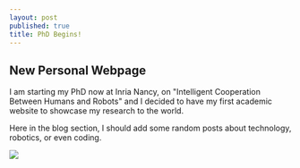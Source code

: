 ```yaml
---
layout: post
published: true
title: PhD Begins!
---
```

## New Personal Webpage

I am starting my PhD now at Inria Nancy, on "Intelligent Cooperation Between Humans and Robots" and I decided to have my first academic website to showcase my research to the world.

Here in the blog section, I should add some random posts about technology, robotics, or even coding.

![](https://rouxcreative.com/wp-content/uploads/2016/05/orange_shoes.jpg)
